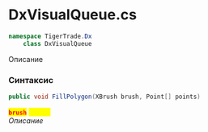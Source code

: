 
# DxVisualQueue.cs
```csharp
namespace TigerTrade.Dx  
    class DxVisualQueue
```

Описание

### Синтаксис
```csharp
public void FillPolygon(XBrush brush, Point[] points)
```

<mark style="color:red;">**`brush`**</mark> <mark style="color:yellow;">`XBrush`</mark>  
 *Описание*  
  

                    
                    